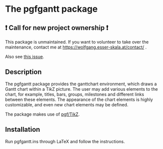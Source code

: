 # The pgfgantt package

## :exclamation: Call for new project ownership :exclamation:

This package is unmaintained. If you want to volunteer to take over
the maintenance, contact me at https://wolfgang.esser-skala.at/contact/ .

Also see [this issue](https://github.com/skafdasschaf/latex-pgfgantt/issues/13).


## Description

The pgfgantt package provides the ganttchart environment, which
draws a Gantt chart within a TikZ picture. The user may add various
elements to the chart, for example, titles, bars, groups, milestones and different
links between these elements. The appearance of the chart elements
is highly customizable, and even new chart elements may be defined.

The package makes use of [pgf/TikZ](https://ctan.org/pkg/pgf).


## Installation

Run pgfgantt.ins through LaTeX and follow the instructions.
